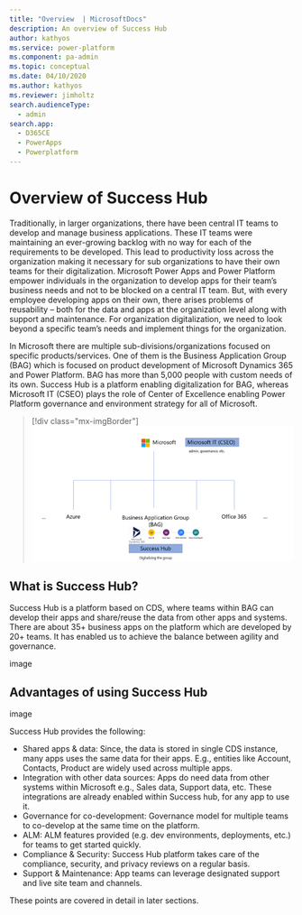 ```yaml
---
title: "Overview  | MicrosoftDocs"
description: An overview of Success Hub
author: kathyos
ms.service: power-platform
ms.component: pa-admin
ms.topic: conceptual
ms.date: 04/10/2020
ms.author: kathyos
ms.reviewer: jimholtz
search.audienceType: 
  - admin
search.app: 
  - D365CE
  - PowerApps
  - Powerplatform
---
```

# Overview of Success Hub

Traditionally, in larger organizations, there have been central IT teams to develop and manage business applications. These IT teams were maintaining an ever-growing backlog with no way for each of the requirements to be developed. This lead to productivity loss across the organization making it necessary for sub organizations to have their own teams for their digitalization. Microsoft Power Apps and Power Platform empower individuals in the organization to develop apps for their team’s business needs and not to be blocked on a central IT team. But, with every employee developing apps on their own, there arises problems of reusability – both for the data and apps at the organization level along with support and maintenance. For organization digitalization, we need to look beyond a specific team’s needs and implement things for the organization.

In Microsoft there are multiple sub-divisions/organizations focused on specific products/services. One of them is the Business Application Group (BAG) which is focused on product development of Microsoft Dynamics 365 and Power Platform. BAG has more than 5,000 people with custom needs of its own. Success Hub is a platform enabling digitalization for BAG, whereas Microsoft IT (CSEO) plays the role of Center of Excellence enabling Power Platform governance and environment strategy for all of Microsoft. 

> [!div class="mx-imgBorder"] 
> ![Success Hub at Microsoft](media/successhub-org-chart.png "Success Hub at Microsoft")

## What is Success Hub?

Success Hub is a platform based on CDS, where teams within BAG can develop their apps and share/reuse the data from other apps and systems. There are about 35+ business apps on the platform which are developed by 20+ teams. It has enabled us to achieve the balance between agility and governance.

image

## Advantages of using Success Hub

image

Success Hub provides the following:

- Shared apps & data: Since, the data is stored in single CDS instance, many apps uses the same data for their apps. E.g., entities like Account, Contacts, Product are widely used across multiple apps. 
- Integration with other data sources: Apps do need data from other systems within Microsoft e.g., Sales data, Support data, etc. These integrations are already enabled within Success hub, for any app to use it.
- Governance for co-development: Governance model for multiple teams to co-develop at the same time on the platform.
- ALM: ALM features provided (e.g. dev environments, deployments, etc.) for teams to get started quickly.
- Compliance & Security: Success Hub platform takes care of the compliance, security, and privacy reviews on a regular basis.
- Support & Maintenance: App teams can leverage designated support and live site team and channels.

These points are covered in detail in later sections.

